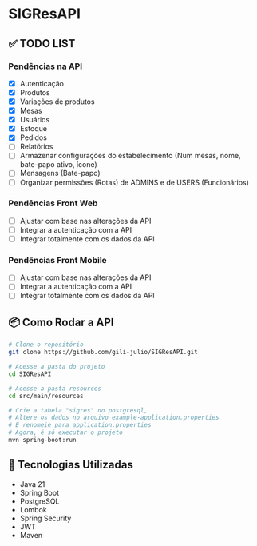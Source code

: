 # SIGResAPI

## ✅ TODO LIST

### Pendências na API
- [X] Autenticação
- [X] Produtos
- [X] Variações de produtos
- [X] Mesas
- [X] Usuários
- [X] Estoque
- [X] Pedidos
- [ ] Relatórios
- [ ] Armazenar configurações do estabelecimento (Num mesas, nome, bate-papo ativo, ícone)
- [ ] Mensagens (Bate-papo)
- [ ] Organizar permissões (Rotas) de ADMINS e de USERS (Funcionários)

### Pendências Front Web
- [ ] Ajustar com base nas alterações da API
- [ ] Integrar a autenticação com a API
- [ ] Integrar totalmente com os dados da API

### Pendências Front Mobile
- [ ] Ajustar com base nas alterações da API
- [ ] Integrar a autenticação com a API
- [ ] Integrar totalmente com os dados da API

## 📦 Como Rodar a API
```bash
# Clone o repositório
git clone https://github.com/gili-julio/SIGResAPI.git

# Acesse a pasta do projeto
cd SIGResAPI

# Acesse a pasta resources
cd src/main/resources

# Crie a tabela "sigres" no postgresql,
# Altere os dados no arquivo example-application.properties
# E renomeie para application.properties
# Agora, é só executar o projeto
mvn spring-boot:run
```

## 📖 Tecnologias Utilizadas
- Java 21
- Spring Boot
- PostgreSQL
- Lombok
- Spring Security
- JWT
- Maven
